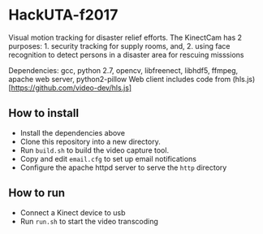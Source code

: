 # HackUTA-f2017

Visual motion tracking for disaster relief efforts. The KinectCam has 2 purposes: 1. security tracking for supply rooms, and, 2. using face recognition to detect persons in a disaster area for rescuing misssions

Dependencies: gcc, python 2.7, opencv, libfreenect, libhdf5, ffmpeg, apache web server, python2-pillow
Web client includes code from (hls.js)[https://github.com/video-dev/hls.js]

How to install
--

* Install the dependencies above
* Clone this repository into a new directory.
* Run `build.sh` to build the video capture tool.
* Copy and edit `email.cfg` to set up email notifications
* Configure the apache httpd server to serve the `http` directory

How to run
--

* Connect a Kinect device to usb
* Run `run.sh` to start the video transcoding

